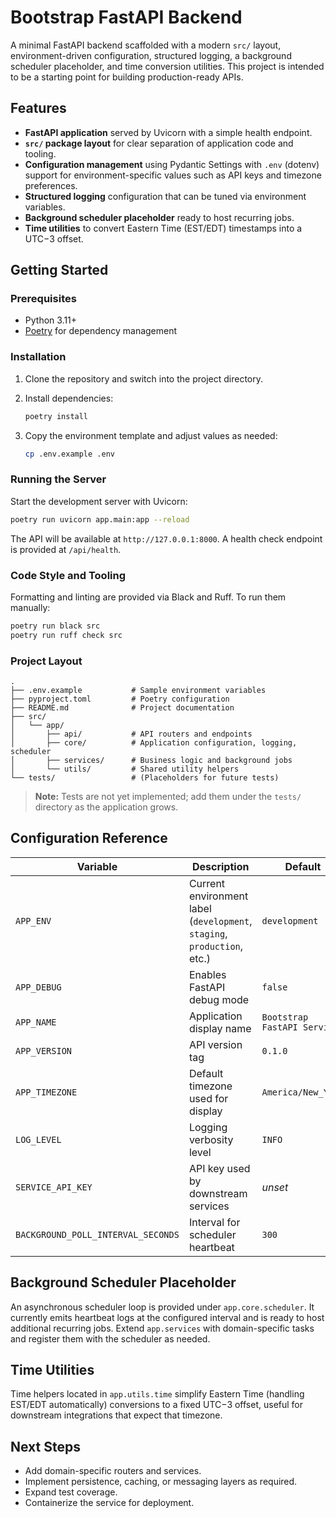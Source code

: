 # Bootstrap FastAPI Backend

A minimal FastAPI backend scaffolded with a modern `src/` layout, environment-driven configuration, structured logging, a background scheduler placeholder, and time conversion utilities. This project is intended to be a starting point for building production-ready APIs.

## Features

- **FastAPI application** served by Uvicorn with a simple health endpoint.
- **`src/` package layout** for clear separation of application code and tooling.
- **Configuration management** using Pydantic Settings with `.env` (dotenv) support for environment-specific values such as API keys and timezone preferences.
- **Structured logging** configuration that can be tuned via environment variables.
- **Background scheduler placeholder** ready to host recurring jobs.
- **Time utilities** to convert Eastern Time (EST/EDT) timestamps into a UTC−3 offset.

## Getting Started

### Prerequisites

- Python 3.11+
- [Poetry](https://python-poetry.org/) for dependency management

### Installation

1. Clone the repository and switch into the project directory.
2. Install dependencies:

   ```bash
   poetry install
   ```

3. Copy the environment template and adjust values as needed:

   ```bash
   cp .env.example .env
   ```

### Running the Server

Start the development server with Uvicorn:

```bash
poetry run uvicorn app.main:app --reload
```

The API will be available at `http://127.0.0.1:8000`. A health check endpoint is provided at `/api/health`.

### Code Style and Tooling

Formatting and linting are provided via Black and Ruff. To run them manually:

```bash
poetry run black src
poetry run ruff check src
```

### Project Layout

```
.
├── .env.example           # Sample environment variables
├── pyproject.toml         # Poetry configuration
├── README.md              # Project documentation
├── src/
│   └── app/
│       ├── api/           # API routers and endpoints
│       ├── core/          # Application configuration, logging, scheduler
│       ├── services/      # Business logic and background jobs
│       └── utils/         # Shared utility helpers
└── tests/                 # (Placeholders for future tests)
```

> **Note:** Tests are not yet implemented; add them under the `tests/` directory as the application grows.

## Configuration Reference

| Variable | Description | Default |
| --- | --- | --- |
| `APP_ENV` | Current environment label (`development`, `staging`, `production`, etc.) | `development` |
| `APP_DEBUG` | Enables FastAPI debug mode | `false` |
| `APP_NAME` | Application display name | `Bootstrap FastAPI Service` |
| `APP_VERSION` | API version tag | `0.1.0` |
| `APP_TIMEZONE` | Default timezone used for display | `America/New_York` |
| `LOG_LEVEL` | Logging verbosity level | `INFO` |
| `SERVICE_API_KEY` | API key used by downstream services | _unset_ |
| `BACKGROUND_POLL_INTERVAL_SECONDS` | Interval for scheduler heartbeat | `300` |

## Background Scheduler Placeholder

An asynchronous scheduler loop is provided under `app.core.scheduler`. It currently emits heartbeat logs at the configured interval and is ready to host additional recurring jobs. Extend `app.services` with domain-specific tasks and register them with the scheduler as needed.

## Time Utilities

Time helpers located in `app.utils.time` simplify Eastern Time (handling EST/EDT automatically) conversions to a fixed UTC−3 offset, useful for downstream integrations that expect that timezone.

## Next Steps

- Add domain-specific routers and services.
- Implement persistence, caching, or messaging layers as required.
- Expand test coverage.
- Containerize the service for deployment.
